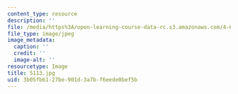 ```yaml
---
content_type: resource
description: ''
file: /media/https%3A/open-learning-course-data-rc.s3.amazonaws.com/4-614-religious-architecture-and-islamic-cultures-fall-2002/3b05fb6127be901d3a7bf6eede0bef5b_5113.jpg
file_type: image/jpeg
image_metadata:
  caption: ''
  credit: ''
  image-alt: ''
resourcetype: Image
title: 5113.jpg
uid: 3b05fb61-27be-901d-3a7b-f6eede0bef5b
---
```

